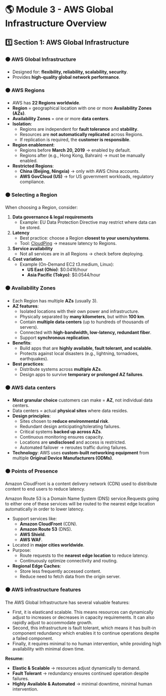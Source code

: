 # 🌎 Module 3 - AWS Global Infrastructure Overview

## 1️⃣ Section 1: AWS Global Infrastructure

### 🟠 AWS Global Infrastructure

- Designed for: **flexibility, reliability, scalability, security**.
- Provides **high-quality global network performance**.

### 🟠 AWS Regions

- AWS has **22 Regions worldwide**.
- **Region** = geographical location with one or more **Availability Zones (AZs)**.
- **Availability Zones** = one or more **data centers**.
- **Isolation**:
    - Regions are independent for **fault tolerance** and **stability**.
    - Resources are **not automatically replicated** across Regions.
    - If replication is required, the **customer is responsible**.
- **Region enablement**:
    - Regions before **March 20, 2019** → enabled by default.
    - Regions after (e.g., Hong Kong, Bahrain) → must be manually enabled.
- **Restricted Regions**:
    - **China (Beijing, Ningxia)** → only with AWS China accounts.
    - **AWS GovCloud (US)** → for US government workloads, regulatory compliance.

### 🟠 Selecting a Region

When choosing a Region, consider:

1. **Data governance & legal requirements**
    - Example: EU Data Protection Directive may restrict where data can be stored.
2. **Latency**
    - Best practice: choose a Region **closest to your users/systems**.
    - Tool: [CloudPing](http://www.cloudping.info/) → measure latency to Regions.
3. **Service availability**
    - Not all services are in all Regions → check before deploying.
4. **Cost variation**
    - Example (On-Demand EC2 t3.medium, Linux):
        - **US East (Ohio)**: $0.0416/hour
        - **Asia Pacific (Tokyo)**: $0.0544/hour

### 🟠 Availability Zones

- Each Region has multiple **AZs** (usually 3).
- **AZ features**:
    - Isolated locations with their own power and infrastructure.
    - Physically separated by **many kilometers**, but within **100 km**.
    - Contain **multiple data centers** (up to hundreds of thousands of servers).
    - Connected with **high-bandwidth, low-latency, redundant fiber**.
    - Support **synchronous replication**.
- **Benefits**:
    - Build apps that are **highly available, fault tolerant, and scalable**.
    - Protects against local disasters (e.g., lightning, tornadoes, earthquakes).
- **Best practices**:
    - Distribute systems across **multiple AZs**.
    - Design apps to survive **temporary or prolonged AZ failures**.

### 🟠 AWS data centers

- **Most granular choice** customers can make = **AZ**, not individual data centers.
- Data centers = actual **physical sites** where data resides.
- **Design principles**:
    - Sites chosen to **reduce environmental risk**.
    - Redundant design anticipating/tolerating failures.
    - Critical systems **backed up across AZs**.
    - Continuous monitoring ensures capacity.
    - Locations are **undisclosed** and access is restricted.
    - Automated failover → reroutes traffic during failures.
- **Technology**: AWS uses **custom-built networking equipment** from multiple **Original Device Manufacturers (ODMs)**.

### 🟠 Points of Presence

Amazon CloudFront is a content delivery network (CDN) used to distribute content to end users to reduce latency.

Amazon Route 53 is a Domain Name System (DNS) service.Requests going to either one of these services will be routed to the nearest edge location automatically in order to lower latency.

- Support services like:
    - **Amazon CloudFront** (CDN).
    - **Amazon Route 53** (DNS).
    - **AWS Shield**.
    - **AWS WAF**.
- Located in **major cities worldwide**.
- Purpose:
    - Route requests to the **nearest edge location** to reduce latency.
    - Continuously optimize connectivity and routing.
- **Regional Edge Caches**:
    - Store less frequently accessed content.
    - Reduce need to fetch data from the origin server.

### 🟠 AWS infrastructure features

The AWS Global Infrastructure has several valuable features:

- First, it is elasticand scalable. This means resources can dynamically adjust to increases or decreases in capacity requirements. It can also rapidly adjust to accommodate growth.
- Second, this infrastructure is fault tolerant, which means it has built-in component redundancy which enables it to continue operations despite a failed component.
- Finally, it requires minimal to no human intervention, while providing high availability with minimal down time.

**Resume:**

- **Elastic & Scalable** → resources adjust dynamically to demand.
- **Fault Tolerant** → redundancy ensures continued operation despite failures.
- **Highly Available & Automated** → minimal downtime, minimal human intervention.